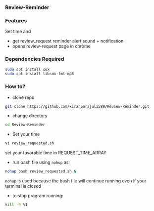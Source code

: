 ### Review-Reminder
### Features
Set time and
- get review_request reminder alert sound + notification
- opens review-request page in chrome

### Dependencies Required
```sh
sudo apt install sox
sudo apt install libsox-fmt-mp3
```

### How to?
- clone repo 
```sh
git clone https://github.com/kiranparajuli589/Review-Reminder.git
```
- change directory 
```sh
cd Review-Reminder
```
- Set your time 
```sh
vi review_requested.sh
```
set your favorable time in REQUEST_TIME_ARRAY
- run bash file using `nohup` as:
```sh
nohup bash review_requested.sh &
```
`nohup` is used because the bash file will continue running even if your terminal is closed
- to stop program running:
```sh
kill -9 %1 
```
